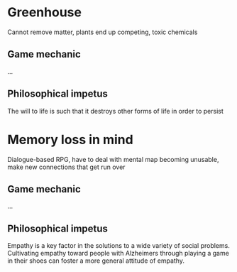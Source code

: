 # Greenhouse

Cannot remove matter, plants end up competing, toxic chemicals

## Game mechanic

...

## Philosophical impetus

The will to life is such that it destroys other forms of life in order to persist

# Memory loss in mind

Dialogue-based RPG, have to deal with mental map becoming unusable, make new
connections that get run over

## Game mechanic

...

## Philosophical impetus

Empathy is a key factor in the solutions to a wide variety of social problems.
Cultivating empathy toward people with Alzheimers through playing a game in
their shoes can foster a more general attitude of empathy.
